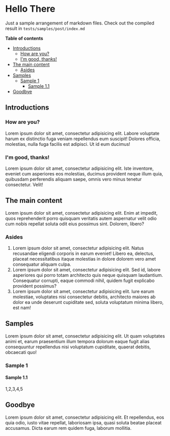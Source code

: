 <!----compiled-by-writhub--- -->

<!-- [writhub-collation]: tests/samples/post/000-hello.md  -->
# Hello There

Just a sample arrangement of markdown files. Check out the compiled result in `tests/samples/post/index.md`

**Table of contents**

<!-- toc -->

- [Introductions](#introductions)
  * [How are you?](#how-are-you)
  * [I'm good, thanks!](#im-good-thanks)
- [The main content](#the-main-content)
  * [Asides](#asides)
- [Samples](#samples)
  * [Sample 1](#sample-1)
    + [Sample 1.1](#sample-11)
- [Goodbye](#goodbye)

<!-- tocstop -->

## Introductions

### How are you?

Lorem ipsum dolor sit amet, consectetur adipisicing elit. Labore voluptate harum ex distinctio fuga veniam repellendus eum suscipit! Dolores officia, molestias, nulla fuga facilis est adipisci. Ut id eum ducimus!


### I'm good, thanks!


Lorem ipsum dolor sit amet, consectetur adipisicing elit. Iste inventore, eveniet cum asperiores eos molestias, ducimus provident neque illum quia, quibusdam perferendis aliquam saepe, omnis vero minus tenetur consectetur. Velit!


## The main content

Lorem ipsum dolor sit amet, consectetur adipisicing elit. Enim at impedit, quos reprehenderit porro quisquam veritatis autem aspernatur velit odio cum nobis repellat soluta odit eius possimus sint. Dolorem, libero?


### Asides

1. Lorem ipsum dolor sit amet, consectetur adipisicing elit. Natus recusandae eligendi corporis in earum eveniet! Libero ea, delectus, placeat necessitatibus itaque molestias in dolore dolorem vero amet consequatur aliquam culpa.
2. Lorem ipsum dolor sit amet, consectetur adipisicing elit. Sed id, labore asperiores qui porro totam architecto quis neque quisquam laudantium. Consequatur corrupti, eaque commodi nihil, quidem fugit explicabo provident possimus?
3. Lorem ipsum dolor sit amet, consectetur adipisicing elit. Iure earum molestiae, voluptates nisi consectetur debitis, architecto maiores ab dolor ea unde deserunt cupiditate sed, soluta voluptatum minima libero, est nam!

<!-- [/writhub-collation]: tests/samples/post/000-hello.md  -->

<!-- [writhub-collation]: tests/samples/post/010-goodbye.md  -->

## Samples

Lorem ipsum dolor sit amet, consectetur adipisicing elit. Ut quam voluptates animi et, earum praesentium illum tempora dolorum eaque fugit alias consequuntur repellendus nisi voluptatum cupiditate, quaerat debitis, obcaecati quo!

### Sample 1

#### Sample 1.1

1,2,3,4,5



## Goodbye

Lorem ipsum dolor sit amet, consectetur adipisicing elit. Et repellendus, eos quia odio, iusto vitae repellat, laboriosam ipsa, quasi soluta beatae placeat accusamus. Dicta earum rem quidem fuga, laborum mollitia.

<!-- [/writhub-collation]: tests/samples/post/010-goodbye.md  -->
